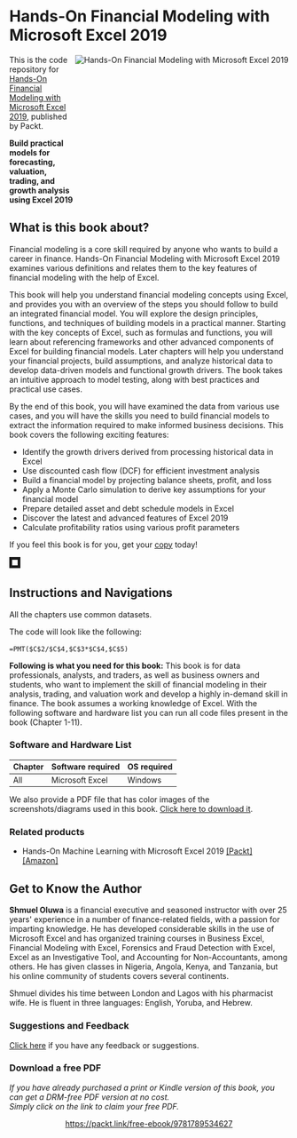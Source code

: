 # Hands-On Financial Modeling with Microsoft Excel 2019

<a href="https://www.packtpub.com/data/hands-on-financial-modeling-with-microsoft-excel-2019"><img src="https://www.packtpub.com/media/catalog/product/cache/ecd051e9670bd57df35c8f0b122d8aea/9/7/9781789534627-original.png" alt="Hands-On Financial Modeling with Microsoft Excel 2019" height="256px" align="right"></a>

This is the code repository for [Hands-On Financial Modeling with Microsoft Excel 2019](https://www.packtpub.com/data/hands-on-financial-modeling-with-microsoft-excel-2019), published by Packt.

**Build practical models for forecasting, valuation, trading, and growth analysis using Excel 2019**

## What is this book about?
Financial modeling is a core skill required by anyone who wants to build a career in finance. Hands-On Financial Modeling with Microsoft Excel 2019 examines various definitions and relates them to the key features of financial modeling with the help of Excel.

This book will help you understand financial modeling concepts using Excel, and provides you with an overview of the steps you should follow to build an integrated financial model. You will explore the design principles, functions, and techniques of building models in a practical manner. Starting with the key concepts of Excel, such as formulas and functions, you will learn about referencing frameworks and other advanced components of Excel for building financial models. Later chapters will help you understand your financial projects, build assumptions, and analyze historical data to develop data-driven models and functional growth drivers. The book takes an intuitive approach to model testing, along with best practices and practical use cases.

By the end of this book, you will have examined the data from various use cases, and you will have the skills you need to build financial models to extract the information required to make informed business decisions.
This book covers the following exciting features:
* Identify the growth drivers derived from processing historical data in Excel
* Use discounted cash flow (DCF) for efficient investment analysis
* Build a financial model by projecting balance sheets, profit, and loss
* Apply a Monte Carlo simulation to derive key assumptions for your financial model
* Prepare detailed asset and debt schedule models in Excel
* Discover the latest and advanced features of Excel 2019
* Calculate profitability ratios using various profit parameters

If you feel this book is for you, get your [copy](https://www.amazon.com/dp/1789534623) today!

<a href="https://www.packtpub.com/?utm_source=github&utm_medium=banner&utm_campaign=GitHubBanner"><img src="https://raw.githubusercontent.com/PacktPublishing/GitHub/master/GitHub.png" 
alt="https://www.packtpub.com/" border="5" /></a>

## Instructions and Navigations
All the chapters use common datasets.

The code will look like the following:
```
=PMT($C$2/$C$4,$C$3*$C$4,$C$5)
```

**Following is what you need for this book:**
This book is for data professionals, analysts, and traders, as well as business owners and students, who want to implement the skill of financial modeling in their analysis, trading, and valuation work and develop a highly in-demand skill in finance. The book assumes a working knowledge of Excel.
With the following software and hardware list you can run all code files present in the book (Chapter 1-11).
### Software and Hardware List
| Chapter | Software required | OS required |
| -------- | ------------------------------------ | ----------------------------------- |
| All | Microsoft Excel | Windows |

We also provide a PDF file that has color images of the screenshots/diagrams used in this book. [Click here to download it](https://static.packt-cdn.com/downloads/9781789534627_ColorImages.pdf).

### Related products
* Hands-On Machine Learning with Microsoft Excel 2019 [[Packt]](https://www.packtpub.com/in/big-data-and-business-intelligence/hands-machine-learning-microsoft-excel-2019) [[Amazon]](https://www.amazon.com/Hands-Machine-Learning-Microsoft-Excel/dp/1789345375/)

## Get to Know the Author
**Shmuel Oluwa** is a financial executive and seasoned instructor with over 25 years' experience in a number of finance-related fields, with a passion for imparting knowledge. He has developed considerable skills in the use of Microsoft Excel and has organized training courses in Business Excel, Financial Modeling with Excel, Forensics and Fraud Detection with Excel, Excel as an Investigative Tool, and Accounting for Non-Accountants, among others. He has given classes in Nigeria, Angola, Kenya, and Tanzania, but his online community of students covers several continents.

Shmuel divides his time between London and Lagos with his pharmacist wife. He is fluent in three languages: English, Yoruba, and Hebrew.


### Suggestions and Feedback
[Click here](https://docs.google.com/forms/d/e/1FAIpQLSdy7dATC6QmEL81FIUuymZ0Wy9vH1jHkvpY57OiMeKGqib_Ow/viewform) if you have any feedback or suggestions.


### Download a free PDF

 <i>If you have already purchased a print or Kindle version of this book, you can get a DRM-free PDF version at no cost.<br>Simply click on the link to claim your free PDF.</i>
<p align="center"> <a href="https://packt.link/free-ebook/9781789534627">https://packt.link/free-ebook/9781789534627 </a> </p>